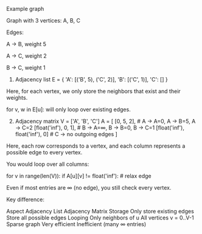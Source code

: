 Example graph

Graph with 3 vertices: A, B, C

Edges:

A → B, weight 5

A → C, weight 2

B → C, weight 1

1. Adjacency list
E = {
    'A': [('B', 5), ('C', 2)],
    'B': [('C', 1)],
    'C': []
}


Here, for each vertex, we only store the neighbors that exist and their weights.

for v, w in E[u]: will only loop over existing edges.

2. Adjacency matrix
V = ['A', 'B', 'C']
A = [
    [0, 5, 2],    # A → A=0, A → B=5, A → C=2
    [float('inf'), 0, 1],  # B → A=∞, B → B=0, B → C=1
    [float('inf'), float('inf'), 0]  # C → no outgoing edges
]


Here, each row corresponds to a vertex, and each column represents a possible edge to every vertex.

You would loop over all columns:

for v in range(len(V)):
    if A[u][v] != float('inf'):
        # relax edge


Even if most entries are ∞ (no edge), you still check every vertex.

Key difference:

Aspect	  Adjacency List	            Adjacency Matrix
Storage	  Only store existing edges	Store all possible edges
Looping	  Only neighbors of u	        All vertices v = 0..V-1
Sparse graph	Very efficient	    Inefficient (many ∞ entries)
